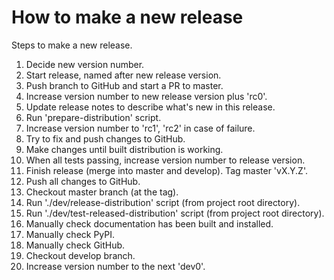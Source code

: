 # How to make a new release

Steps to make a new release.

1. Decide new version number.
1. Start release, named after new release version.
1. Push branch to GitHub and start a PR to master.
1. Increase version number to new release version plus 'rc0'.
1. Update release notes to describe what's new in this release.
1. Run 'prepare-distribution' script.
1. Increase version number to 'rc1', 'rc2' in case of failure.
1. Try to fix and push changes to GitHub.
1. Make changes until built distribution is working.
1. When all tests passing, increase version number to release version.
1. Finish release (merge into master and develop). Tag master 'vX.Y.Z'.
1. Push all changes to GitHub.
1. Checkout master branch (at the tag).
1. Run './dev/release-distribution' script (from project root directory).
1. Run './dev/test-released-distribution' script (from project root directory).
1. Manually check documentation has been built and installed.
1. Manually check PyPI.
1. Manually check GitHub.
1. Checkout develop branch.
1. Increase version number to the next 'dev0'.
